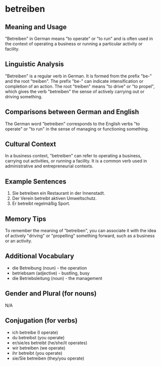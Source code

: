 # betreiben
## Meaning and Usage
"Betreiben" in German means "to operate" or "to run" and is often used in the context of operating a business or running a particular activity or facility.

## Linguistic Analysis
"Betreiben" is a regular verb in German. It is formed from the prefix "be-" and the root "treiben". The prefix "be-" can indicate intensification or completion of an action. The root "treiben" means "to drive" or "to propel", which gives the verb "betreiben" the sense of actively carrying out or driving something.

## Comparisons between German and English
The German word "betreiben" corresponds to the English verbs "to operate" or "to run" in the sense of managing or functioning something.

## Cultural Context
In a business context, "betreiben" can refer to operating a business, carrying out activities, or running a facility. It is a common verb used in administrative and entrepreneurial contexts.

## Example Sentences
1. Sie betreiben ein Restaurant in der Innenstadt.
2. Der Verein betreibt aktiven Umweltschutz.
3. Er betreibt regelmäßig Sport.

## Memory Tips
To remember the meaning of "betreiben", you can associate it with the idea of actively "driving" or "propelling" something forward, such as a business or an activity.

## Additional Vocabulary
- die Betreibung (noun) - the operation
- betriebsam (adjective) - bustling, busy
- die Betriebsleitung (noun) - the management

## Gender and Plural (for nouns)
N/A

## Conjugation (for verbs)
- ich betreibe (I operate)
- du betreibst (you operate)
- er/sie/es betreibt (he/she/it operates)
- wir betreiben (we operate)
- ihr betreibt (you operate)
- sie/Sie betreiben (they/you operate)